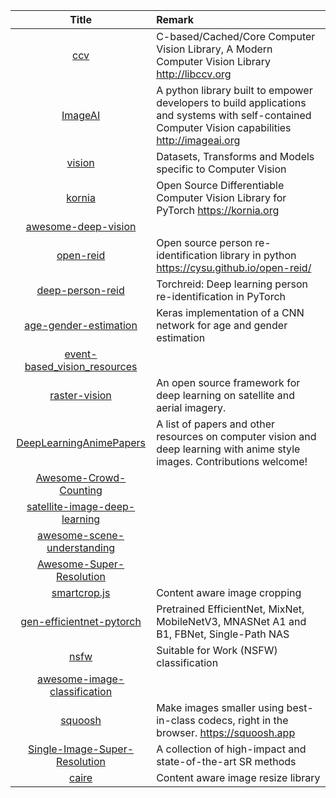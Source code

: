 | Title | Remark |
| :---: | :----- |
| [ccv](https://github.com/liuliu/ccv)|C-based/Cached/Core Computer Vision Library, A Modern Computer Vision Library http://libccv.org|
|[ImageAI](https://github.com/OlafenwaMoses/ImageAI)|A python library built to empower developers to build applications and systems with self-contained Computer Vision capabilities http://imageai.org|
|[vision](https://github.com/pytorch/vision/)|Datasets, Transforms and Models specific to Computer Vision|
|[kornia](https://github.com/kornia/kornia)|Open Source Differentiable Computer Vision Library for PyTorch https://kornia.org|
|[awesome-deep-vision](https://github.com/kjw0612/awesome-deep-vision)||
|[open-reid](https://github.com/Cysu/open-reid)|Open source person re-identification library in python https://cysu.github.io/open-reid/|
|[deep-person-reid](https://github.com/KaiyangZhou/deep-person-reid)|Torchreid: Deep learning person re-identification in PyTorch|
|[age-gender-estimation](https://github.com/yu4u/age-gender-estimation)|Keras implementation of a CNN network for age and gender estimation|
|[event-based_vision_resources](https://github.com/uzh-rpg/event-based_vision_resources)||
|[raster-vision](https://github.com/azavea/raster-vision)|An open source framework for deep learning on satellite and aerial imagery. |
|[DeepLearningAnimePapers](https://github.com/deeppomf/DeepLearningAnimePapers)|A list of papers and other resources on computer vision and deep learning with anime style images. Contributions welcome!|
|[Awesome-Crowd-Counting](https://github.com/gjy3035/Awesome-Crowd-Counting)|
|[satellite-image-deep-learning](https://github.com/robmarkcole/satellite-image-deep-learning)|
|[awesome-scene-understanding](https://github.com/bertjiazheng/awesome-scene-understanding)|
|[Awesome-Super-Resolution](https://github.com/ChaofWang/Awesome-Super-Resolution)|
|[smartcrop.js](https://github.com/jwagner/smartcrop.js)|Content aware image cropping|
|[gen-efficientnet-pytorch](https://github.com/rwightman/gen-efficientnet-pytorch)|Pretrained EfficientNet, MixNet, MobileNetV3, MNASNet A1 and B1, FBNet, Single-Path NAS|
|[nsfw](https://github.com/rockyzhengwu/nsfw)|Suitable for Work (NSFW) classification|
|[awesome-image-classification](https://github.com/weiaicunzai/awesome-image-classification)|
|[squoosh](https://github.com/GoogleChromeLabs/squoosh)|Make images smaller using best-in-class codecs, right in the browser. https://squoosh.app|
|[Single-Image-Super-Resolution](https://github.com/YapengTian/Single-Image-Super-Resolution)|A collection of high-impact and state-of-the-art SR methods |
|[caire](https://github.com/esimov/caire)|Content aware image resize library|






